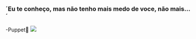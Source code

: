 ### ´Eu te conheço, mas não tenho mais medo de voce, não mais...´
-Puppet💜
![](https://media.tenor.com/a_4Pa7UJ2fgAAAAC/puppet-fnaf.gif)
<!--
**MarinaThais/MarinaThais** is a ✨ _special_ ✨ repository because its `README.md` (this file) appears on your GitHub profile.

Here are some ideas to get you started:

- 🔭 I’m currently working on ...
- 🌱 I’m currently learning ...- 👯 I’m looking to collaborate on ...
- 🤔 I’m looking for help with ...
- 💬 Ask me about ...
- 📫 How to reach me: ...
- 😄 Pronouns: ...
- ⚡ Fun fact: ...
-->

